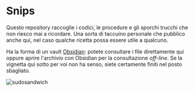 # Snips

Questo repository raccoglie i codici, le procedure e gli sporchi trucchi che non riesco mai a ricordare. Una sorta di taccuino personale che pubblico anche qui, nel caso qualche ricetta possa essere utile a qualcuno.  

Ha la forma di un vault [Obsidian](https://obsidian.md/): potete consultare i file direttamente qui oppure aprire l'archivio con Obsidian per la consultazione *off-line*. Se la vignetta qui sotto per voi non ha senso, siete certamente finiti nel posto sbagliato.

![sudosandwich](https://github.com/davideriboli/Snips/assets/623043/fa435c01-8b8b-486c-b5c3-64397f1343a2)
